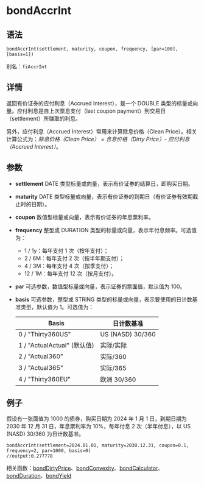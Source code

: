 # bondAccrInt

## 语法

`bondAccrInt(settlement, maturity, coupon, frequency, [par=100],
[basis=1])`

别名：`fiAccrInt`

## 详情

返回有价证券的应付利息（Accrued Interest），是一个 DOUBLE 类型的标量或向量。应付利息是自上次票息支付（last coupon
payment）到交易日（settlement）所赚取的利息。

另外，应付利息（Accrued Interest）常用来计算除息价格（Clean Price）。相关计算公式为：*除息价格（Clean Price） =
含息价格（Dirty Price）- 应付利息（Accrued Interest）*。

## 参数

* **settlement** DATE 类型标量或向量，表示有价证券的结算日，即购买日期。
* **maturity** DATE 类型标量或向量，表示有价证券的到期日（有价证券有效期截止时的日期）。
* **coupon** 数值型标量或向量，表示有价证券的年息票利率。
* **frequency** 整型或 DURATION 类型的标量或向量，表示年付息频率。可选值为：
  + 1 / 1y：每年支付 1 次（按年支付）；
  + 2 / 6M：每年支付 2 次（按半年期支付）；
  + 4 / 3M：每年支付 4 次（按季支付）；
  + 12 / 1M：每年支付 12 次（按月支付）。
* **par** 可选参数，数值型标量或向量，表示证券的票面值，默认值为 100。
* **basis** 可选参数，整型或 STRING 类型的标量或向量，表示要使用的日计数基准类型，默认值为 1。可选值为：

  | Basis | 日计数基准 |
  | --- | --- |
  | 0 / "Thirty360US" | US (NASD) 30/360 |
  | 1 / "ActualActual" (默认值) | 实际/实际 |
  | 2 / "Actual360" | 实际/360 |
  | 3 / "Actual365" | 实际/365 |
  | 4 / "Thirty360EU" | 欧洲 30/360 |

## 例子

假设有一张面值为 1000 的债券，购买日期为 2024 年 1 月 1 日，到期日期为 2030 年 12 月 31 日，年息票利率为 10%，每年付息 2
次（半年付息），以 US (NASD) 30/360 为日计数基准。

```
bondAccrInt(settlement=2024.01.01, maturity=2030.12.31, coupon=0.1, frequency=2, par=1000, basis=0)
//output:0.277778
```

相关函数：[bondDirtyPrice](bondDirtyPrice.html)、[bondConvexity](bondconvexity.html)、[bondCalculator](bondCalculator.html)、[bondDuration](bondDuration.html)、[bondYield](bondyield.html)

